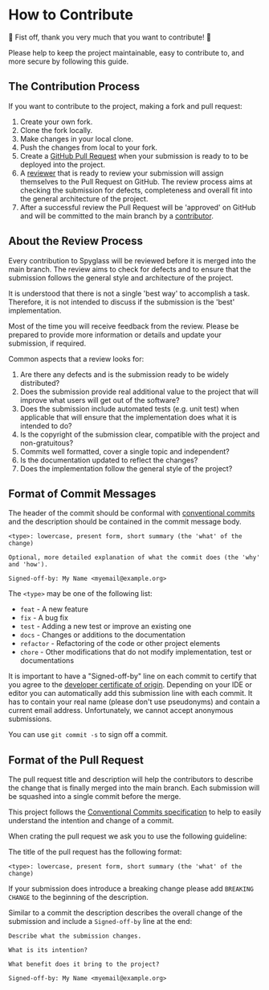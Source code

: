 # How to Contribute

:tada: Fist off, thank you very much that you want to contribute! :tada:

Please help to keep the project maintainable, easy to contribute to, and more secure by following this guide.

## The Contribution Process

If you want to contribute to the project, making a fork and pull request:

1. Create your own fork.
2. Clone the fork locally.
3. Make changes in your local clone.
4. Push the changes from local to your fork.
5. Create a [GitHub Pull Request](https://github.com/roamingthings/spyglass/pulls) when your submission is ready to
   to be deployed into the project.
6. A [reviewer](contributors.md) that is ready to review your submission will assign themselves to the Pull Request on
   GitHub. The review process aims at checking the submission for defects, completeness and overall fit into the
   general architecture
   of the project.
7. After a successful review the Pull Request will be 'approved' on GitHub and will be committed to the main branch by
   a [contributor](contributors.md).

## About the Review Process

Every contribution to Spyglass will be reviewed before it is merged into the main branch. The review aims to check for
defects and to ensure that the submission follows the general style and architecture of the project.

It is understood that there is not a single 'best way' to accomplish a task. Therefore, it is not intended to discuss
if the submission is the 'best' implementation.

Most of the time you will receive feedback from the review. Please be prepared to provide more information or details
and update your submission, if required.

Common aspects that a review looks for:

1. Are there any defects and is the submission ready to be widely distributed?
2. Does the submission provide real additional value to the project that will improve what users will get out of the
   software?
3. Does the submission include automated tests (e.g. unit test) when applicable that will ensure that the implementation
   does what it
   is intended to do?
4. Is the copyright of the submission clear, compatible with the project and non-gratuitous?
5. Commits well formatted, cover a single topic and independent?
6. Is the documentation updated to reflect the changes?
7. Does the implementation follow the general style of the project?

## Format of Commit Messages

The header of the commit should be conformal with [conventional commits](https://www.conventionalcommits.org) and the
description should be contained in the commit message body.

```
<type>: lowercase, present form, short summary (the 'what' of the change)

Optional, more detailed explanation of what the commit does (the 'why' and 'how').

Signed-off-by: My Name <myemail@example.org>
```

The `<type>` may be one of the following list:

* `feat` - A new feature
* `fix` - A bug fix
* `test` - Adding a new test or improve an existing one
* `docs` - Changes or additions to the documentation
* `refactor` - Refactoring of the code or other project elements
* `chore` - Other modifications that do not modify implementation, test or documentations

It is important to have a "Signed-off-by" line on each commit to certify that you agree to the
[developer certificate of origin](developer-certificate-of-origin.md). Depending on your IDE or editor you can
automatically add this submission line with each commit.
It has to contain your real name (please don't use pseudonyms) and contain a current email address. Unfortunately, we
cannot accept anonymous submissions.

You can use `git commit -s` to sign off a commit.

## Format of the Pull Request

The pull request title and description will help the contributors to describe the change that is finally merged into
the main branch. Each submission will be squashed into a single commit before the merge.

This project follows the [Conventional Commits specification](https://www.conventionalcommits.org) to help to easily
understand the intention and change of a commit.

When crating the pull request we ask you to use the following guideline:

The title of the pull request has the following format:

```
<type>: lowercase, present form, short summary (the 'what' of the change)
```

If your submission does introduce a breaking change please add `BREAKING CHANGE` to the beginning of the description.

Similar to a commit the description describes the overall change of the submission and include a `Signed-off-by` line
at the end:

```
Describe what the submission changes.

What is its intention?

What benefit does it bring to the project?

Signed-off-by: My Name <myemail@example.org>
```
